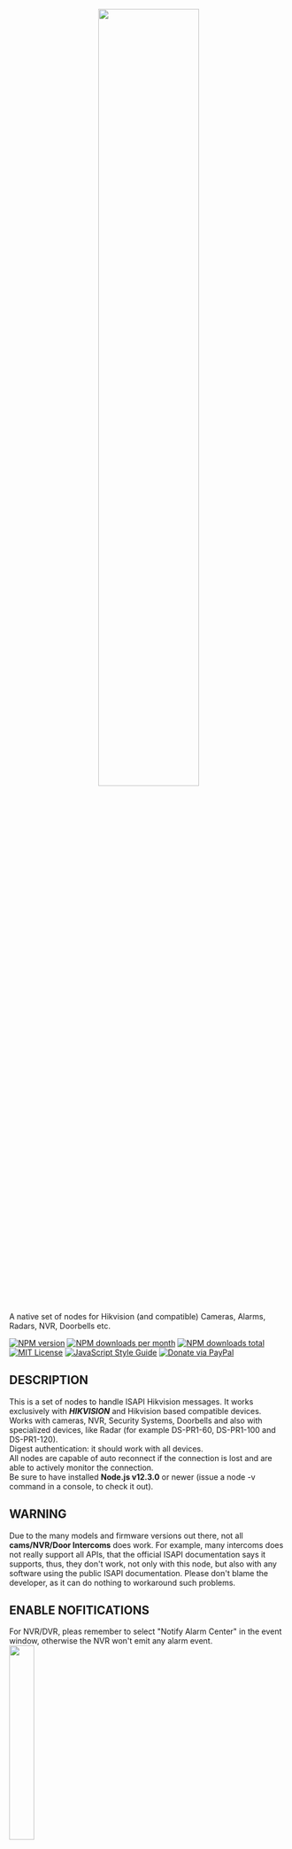 
<p align="center"><img src='https://raw.githubusercontent.com/Supergiovane/node-red-contrib-hikvision-ultimate/master/img/logo.png' width="60%"></p>

A native set of nodes for Hikvision (and compatible) Cameras, Alarms, Radars, NVR, Doorbells etc.

[![NPM version][npm-version-image]][npm-url]
[![NPM downloads per month][npm-downloads-month-image]][npm-url]
[![NPM downloads total][npm-downloads-total-image]][npm-url]
[![MIT License][license-image]][license-url]
[![JavaScript Style Guide](https://img.shields.io/badge/code_style-standard-brightgreen.svg)](https://standardjs.com)
[![Donate via PayPal](https://img.shields.io/badge/Donate-PayPal-blue.svg?style=flat-square)](https://www.paypal.me/techtoday) 



## DESCRIPTION
This is a set of nodes to handle ISAPI Hikvision messages. It works exclusively with ***HIKVISION*** and Hikvision based compatible devices.<br/>
Works with cameras, NVR, Security Systems, Doorbells and also with specialized devices, like Radar (for example DS-PR1-60, DS-PR1-100 and DS-PR1-120).<br/>
Digest authentication: it should work with all devices.<br/>
All nodes are capable of auto reconnect if the connection is lost and are able to actively monitor the connection.<br/>
Be sure to have installed **Node.js v12.3.0** or newer (issue a node -v command in a console, to check it out).<br/>

## WARNING
Due to the many models and firmware versions out there, not all **cams/NVR/Door Intercoms** does work. For example, many intercoms does not really support all APIs, that the official ISAPI documentation says it supports, thus, they don't work, not only with this node, but also with any software using the public ISAPI documentation. Please don't blame the developer, as it can do nothing to workaround such problems. <br/>

## ENABLE NOFITICATIONS 
For NVR/DVR, pleas remember to select "Notify Alarm Center" in the event window, otherwise the NVR won't emit any alarm event.<br/>
<img src='https://raw.githubusercontent.com/Supergiovane/node-red-contrib-hikvision-ultimate/master/img/NotifyCenter.png' width="30%">

## COLLABORATORS NEEDED
I'm looking for collaborators to develop these nodes. I'm alone. I have other nodes to mantain, and too many help to give to the users. Very little time is remaining for me and my family, so i need someone joining this project and starting active development! Thanks!<br/>

<br/>
<br/>

## CHANGELOG
* See <a href="https://github.com/Supergiovane/node-red-contrib-hikvision-ultimate/blob/master/CHANGELOG.md">here the changelog</a>

<br/>
<br/>


## CAMERA EVENT NODE

<img src='https://raw.githubusercontent.com/Supergiovane/node-red-contrib-hikvision-ultimate/master/img/hikcamera.png' width="80%">

The Camera Event node connects to ***NVR, Camera, Radars, etc..*** and outputs true/false in case of an alarm. <br/>
The node can be configured as **Camera/NVR** (with standard and smart events) or as **Old Security System** and **Radar** (with specific CID events, designed for these type of security devices)<br/>
You can optionally filter the alarms by CHANNEL, EVENT and ZONE. <br/>
For NVR/DVR, the ***Channel*** property is the CAMERA number, while for Cameras, is the image sensor number (normally 1).<br/>
The ***Zone*** property is the alarm zone (RADARS), or the alert region number (CAMERAS AND NVR/DVR).<br/>
For RADAR device types, you can filter improper/false alams as well.<br/>

<img src='https://raw.githubusercontent.com/Supergiovane/node-red-contrib-hikvision-ultimate/master/img/GenericAlarm.png' width="80%">

You can choose from many different alarms, including: <br/>
- Video Motion Alarm (When motion is detected)
- Local alarm input (it's the device's IO pigtail connector)
- Line crossing (when someone crosses a line)
- CID alarms
- Many more.....



**Flow Messages**

The node outputs a payload on **PIN 1** (***TRUE*** on alarm start, ***FALSE*** on alarm end). Some alarm types only support the alarm start event.</br>
The node outputs a payload on **PIN 2**, representing a connection error. ***TRUE*** if error, otherwise ***FALSE***</br>
This below is an example of msg output:</br>


**Output PIN 1**
```javascript
// Example of an event from NVR/Camera
msg = {
  "payload": true,
  "topic": "",
  "channelid": "13", // This is the camera number for NVR, or the channel ID for cameras
  "zone": 0, // Zone or Region, see above, the explained difference
  "description": "Motion alarm",
  "_msgid": "386a613.89f259e"
}
```

```javascript
// Example of an event from Radar
msg = {
{
    "zone": 1, // This is the zone number that fired the alarm
    "payload": true, // true if alarm, otherwise false if alarm ended.
    "alarm": {
        "ipAddress": "192.168.1.25",
        "ipv6Address": "",
        "portNo": 80,
        "protocol": "HTTP",
        "macAddress": "BananaRama",
        "channelID": 1,
        "dateTime": "2012-01-13T03:58:19+01:00",
        "activePostCount": 1,
        "eventType": "cidEvent",
        "eventState": "active",
        "eventDescription": "CID event",
        "CIDEvent": {
            "code": 3103,
            "standardCIDcode": 3130,
            "type": "zoneAlarm",
            "trigger": "2012-01-13T03:58:19+01:00",
            "upload": "2012-01-13T03:58:19+01:00",
            "CameraList": [],
            "NVRList": [
                {
                    "id": 1,
                    "ip": "192.168.1.32",
                    "port": 8000,
                    "channel": 1
                }
            ],
            "zone": 1
        }
    }
    "_msgid": "b07e50f6.86a72"
}
```

**Output PIN 2 (connection error)**
```javascript
msg = {
    "topic": "",
    "errorDescription": "", // This will contain the error rescription, in case of errors.
    "payload": false, // Or TRUE if error
    "_msgid": "dd5b3622.884a78"
}
```
<br/>
<br/>

---

## ANPR (License Plate) NODE
This node works with Hikvision ANPR cameras.<br/>

<img src='https://raw.githubusercontent.com/Supergiovane/node-red-contrib-hikvision-ultimate/master/img/ANPR.png' width="80%">

**Flow Messages**

The payload contains the license plate number and the property *plate* contains other useful informations.</br>

**Output PIN 1**
```javascript
msg = {
    "topic":"",
    "payload":"AB123CD", // This is the license plate
    "plate":{
        "captureTime":"20201130T114200+0100",
        "plateNumber":"AB123CD",
        "picName":"202011301142008600", // This is the picture's name of the license plate.
        "country":"ITA",
        "laneNo":"1",
        "direction":"forward",
        "matchingResult":"otherlist"
        }
    }
```

**Output PIN 2 (connection error)**
```javascript
msg = {
    "topic": "",
    "errorDescription": "", // This will contain the error rescription, in case of errors.
    "payload": false, // Or TRUE if error
    "_msgid": "dd5b3622.884a78"
}
```
<br/>
<br/>

---

## PTZ NODE
Recalls a PTZ pre-recorded preset.<br/>
Just select the preset in the configuration window and recall it by passing ***true*** as payload.<br/>
You can also set the Camera Number and PTZ preset number by msg.payload.channelID (optional) and msg.payload.PTZPreset. See below.<br/>

<img src='https://raw.githubusercontent.com/Supergiovane/node-red-contrib-hikvision-ultimate/master/img/PTZ.png' width="80%">

**Flow Messages**

The node outputs ***true*** on PIN 1 if the command is executed, otherwise an error on PIN 2.</br>

**Input**
```javascript
// Recall the preset set in the configuration window
msg.payload = true; // Recalls the preset
return msg;
```

```javascript
// Pass the Camera Number and PTZ preset by message
msg.payload.channelID = 1; // OPTIONAL, pass the Camera number
msg.payload.PTZPreset = 2; // OPTIONAL, pass the PTZ preset number
return msg;
```

**Output PIN 1**
```javascript
msg = {
{
    "payload": true, // true after the camera has reached the PTZ preset position
    "_msgid": "b07e50f6.86a72"
}
```

**Output PIN 2 (connection error)**
```javascript
msg = {
    "topic": "",
    "errorDescription": "", // This will contain the error rescription, in case of errors.
    "payload": false, // Or TRUE if error
    "_msgid": "dd5b3622.884a78"
}
```
<br/>
<br/>

---


## PICTURE NODE
This node gets a picture from the camera/NVR, ready to be shown in the dashboard UI.<br/>
You can rotate, resize, crop, overlay with text, zoom the image.<br/>
The ***overlay text*** is applied directly after the picture's manipulation. This behaves differently than the **text overlay node** (that uses the overlay functionality onboard the camera).<br/> 
Pass **true** as payload to obtain the image.<br/>
You can, for example, link the ***Camera Event node*** to the ***Picture node*** to get an image whenever an alarm occurs.<br/>
**CAUTION**: image handling is a very CPU/GPU consuming job. Use only if you have enough computational resources.<br/>

<img src='https://raw.githubusercontent.com/Supergiovane/node-red-contrib-hikvision-ultimate/master/img/picture.png' width="80%">

<br/>
For the picture to show up directly into the flow, you can use this node developed by @riku 

[node-red-contrib-image-output](https://flows.nodered.org/node/node-red-contrib-image-output) 

<br/>
<br/>

**Copy this code and paste it into your flow**

<details><summary>View code</summary>

> Adjust the nodes according to your setup

<code>

```javascript
[{"id":"bd6acbb81c4f9eaf","type":"change","z":"48095c5671f0ab16","name":"Setup msg","rules":[{"t":"set","p":"cid","pt":"msg","to":"","tot":"date"},{"t":"set","p":"attachments","pt":"msg","to":"[{\t \"filename\": 'image_' & $replace($now(),\":\",\"_\") & '.jpg', \t \"content\": $$.forEmail,\t \"cid\": \"\" & cid & \"\"\t}]","tot":"jsonata"},{"t":"set","p":"topic","pt":"msg","to":"See attached image","tot":"str"},{"t":"set","p":"payload","pt":"msg","to":"''","tot":"jsonata"},{"t":"set","p":"from","pt":"msg","to":"info@mysupersmarthome.it","tot":"str"}],"action":"","property":"","from":"","to":"","reg":false,"x":410,"y":200,"wires":[["3e0ca3cc7c0d2e22"]]},{"id":"0b82f010bd682a0d","type":"hikvisionUltimatePicture","z":"48095c5671f0ab16","name":"Ovest","topic":"","server":"eb73371b.af5208","channelID":"7","rotateimage":"0","heightimage":"","widthimage":"","qualityimage":"100","cropimage":"","textoverlay":"","textoverlayXY":"","textoverlayWH":"","textoverlayFont":"FONT_SANS_64_WHITE","x":230,"y":200,"wires":[["bd6acbb81c4f9eaf","7ff4f0c75ef4d486"],[]]},{"id":"478fee35ffd435b5","type":"inject","z":"48095c5671f0ab16","name":"","props":[{"p":"payload"},{"p":"topic","vt":"str"}],"repeat":"","crontab":"","once":false,"onceDelay":0.1,"topic":"","payload":"true","payloadType":"bool","x":110,"y":200,"wires":[["0b82f010bd682a0d"]]},{"id":"facefd92c70af183","type":"comment","z":"48095c5671f0ab16","name":"Send an Email with image attachment and show it in the web UI","info":"","x":290,"y":160,"wires":[]},{"id":"7ff4f0c75ef4d486","type":"template","z":"48095c5671f0ab16","name":"","field":"payload","fieldType":"msg","format":"handlebars","syntax":"mustache","template":"<img width=\"320px\" height=\"240px\" src=\"{{{payload}}}\">","output":"str","x":400,"y":260,"wires":[["121759fa66219f53"]]},{"id":"121759fa66219f53","type":"ui_template","z":"48095c5671f0ab16","group":"e2be830cd2d143a0","name":"","order":0,"width":"6","height":"4","format":"<div ng-bind-html=\"msg.payload\"></div>","storeOutMessages":true,"fwdInMessages":true,"resendOnRefresh":true,"templateScope":"local","x":560,"y":260,"wires":[[]]},{"id":"3e0ca3cc7c0d2e22","type":"function","z":"48095c5671f0ab16","name":"Email","func":"// Replace this function node with an email node","outputs":1,"noerr":0,"initialize":"","finalize":"","libs":[],"x":550,"y":200,"wires":[[]]},{"id":"eb73371b.af5208","type":"Hikvision-config","host":"192.168.1.32","port":"80","name":"NVR","authentication":"digest","protocol":"http","heartbeattimerdisconnectionlimit":"1","deviceinfo":"[object Object]"},{"id":"e2be830cd2d143a0","type":"ui_group","name":"Default","tab":"e0f42233.22428","order":2,"disp":true,"width":"6","collapse":false},{"id":"e0f42233.22428","type":"ui_tab","name":"NVR","icon":"dashboard","order":13}]
```

</code>
</details>

<br/>
<br/>

**PROPERTY WINDOW**

<img src='https://raw.githubusercontent.com/Supergiovane/node-red-contrib-hikvision-ultimate/master/img/pictureproperties.png' width="30%">

**Flow Messages**

The node outputs the image in in mamy formats on PIN 1, otherwise an error on PIN 2. On PIN 1 you'll have:<br/>
*base64 JPG string format*, ready for the UI Dashboard.</br>
*JPG Buffer*, ready to be sent as email attachment.</br>
*pure base64 format*, for many other uses.</br>
The Picture Node now passes through the input message, in the property **msg.previousInputMessage**</br>

**Input**
```javascript
// To get the image
msg.payload = true; 
return msg;
```

```javascript
// Dinamically set the overlay text
node.textoverlay = "Hello new overlay";
msg.payload = true; 
return msg;
```


**Output PIN 1**
```javascript
msg = {
{
    "previousInputMessage" : {topic : "banana"}, // this is the original passedthrough message
    "payload": "data:image/jpg;base64,/9j/4AAQSk...", // FOR THE DASHBOARD UI: Image as string in base64 format with JPG DATA header already there.
    "forEmail": "<buffer>", // FOR EMAIL: Image as buffer format, ready to be attached to an email as JPG attachment.
    "base64": "/9j/4AAQSk...", // FOR FURTHER MANIPULATION: Image as pure base64 string.
    "_msgid": "b07e50f6.86a72"
}
return msg;
```

**Output PIN 2 (connection error)**
```javascript
msg = {
    "topic": "",
    "errorDescription": "", // This will contain the error rescription, in case of errors.
    "payload": false, // Or TRUE if error
    "_msgid": "dd5b3622.884a78"
}
return msg;
```
<br/>
<br/>

---

## TEXT OVERLAY NODE
You can set the camera's text overlay. This node uses the camera's onboard text overlaying capabilities.<br/>
There are 4 rows avaiable, to be set from the configuration window or dinamically via msg input from flow.<br/>
Please note that not all cameras nor NVR/DVR (especially with old firmware) suppor setting the overlay text.<br/>

<img src='https://raw.githubusercontent.com/Supergiovane/node-red-contrib-hikvision-ultimate/master/img/Text.png' width="80%">

**Copy this code and paste it into your flow**

<details><summary>View code</summary>

> Adjust the nodes according to your setup

<code>

```javascript
[{"id":"7e79800b.afb8a8","type":"hikvisionUltimateText","z":"3f22f0c6.ff1328","name":"Overlay Text","server":"eb73371b.af5208","row1":"","row1XY":"","row2":"","row2XY":"","row3":"","row3XY":"","row4":"","row5XY":"","channelID":"1","x":510,"y":120,"wires":[]},{"id":"3aa8a40f.9a0964","type":"inject","z":"3f22f0c6.ff1328","name":"Go","props":[{"p":"payload"},{"p":"topic","vt":"str"}],"repeat":"","crontab":"","once":false,"onceDelay":0.1,"topic":"","payload":"","payloadType":"date","x":170,"y":120,"wires":[["7e79800b.afb8a8"]]},{"id":"2b4d9297.75ee46","type":"comment","z":"3f22f0c6.ff1328","name":"Set the overlay text","info":"","x":190,"y":80,"wires":[]},{"id":"22dc37f9.b3b86","type":"function","z":"3f22f0c6.ff1328","name":"MSG Override","func":"// Override one or more rows\n// You can use from row1 to row4 to set the text\n// and from row1XY to row4XY to set the position in the format x,y (for example: 100,200)\n\n// Optionally set the channel. On NVR, this indicates the camera number\nmsg.channelid = 1;\n\n// Row 1\nmsg.row1 = \"Temperature: \" + msg.payload;\nmsg.row1XY = \"100,200\"; // Optionallly set the position\n\n// Row 2 (here we leave the position previosly set via the camera menu)\nmsg.row2 = \"Sun\";\n\nreturn msg;","outputs":1,"noerr":0,"initialize":"","finalize":"","x":320,"y":180,"wires":[["7e79800b.afb8a8"]]},{"id":"a91e43a0.ccbb2","type":"inject","z":"3f22f0c6.ff1328","name":"Go","props":[{"p":"payload"},{"p":"topic","vt":"str"}],"repeat":"","crontab":"","once":false,"onceDelay":0.1,"topic":"","payload":"22°c","payloadType":"str","x":170,"y":180,"wires":[["22dc37f9.b3b86"]]},{"id":"eb73371b.af5208","type":"Hikvision-config","host":"192.168.1.32","port":"80","name":"Server","authentication":"digest","protocol":"http","heartbeattimerdisconnectionlimit":"1","deviceinfo":"[object Object]"}]
```

</code>
</details>
<br/>
<br/>

**Flow Messages**

Pass anything you like as input msg, to set the text overlay.</br>
You can override texts by passing some msg inputs. See samples below</br>

**Input**
```javascript
// Simply overlay the text set in the config window
msg.payload = true;
return msg;
```

```javascript
// Override one or more rows
// You can use from row1 to row4 to set the text
// and from row1XY to row4XY to set the position in the format x,y (for example: 100,200)

// Optionally set the channel. On NVR, this indicates the camera number
msg.channelid = 1;

// Row 1
msg.row1 = "Temperature: " + msg.payload;
msg.row1XY = "100,200"; // Optionallly set the position

// Row 2 (here we leave the position previosly set via the camera menu)
msg.row2 = "Sun";

return msg;
```

```javascript
// Delete all 4 rows
msg.row1 = "";
msg.row2 = "";
msg.row3 = "";
msg.row4 = "";
return msg;
```


<br/>
<br/>

---

## XML NODE
This node allow you to send any XML you want to your devices.<br/>
Every device has own firmware, capabilities etc. so i decided to allow you to cover all your needs by adding this universal node.<br/>
Please read the ISAPI Hikvision documentation or dig into the Internet to learn what XML you can send. The limit is only your fantasy.<br/>

<img src='https://raw.githubusercontent.com/Supergiovane/node-red-contrib-hikvision-ultimate/master/img/XML.png' width="80%">


<br/>
<br/>

**Flow Messages**

You can override all properties configured in the node, by passing some msg inputs. See samples below</br>

**Input**
```javascript
// Send your own XML to the device
// You can override the default config, with all these optional properties
// msg.method must be PUT, POST or GET (all uppercase)

msg.XML = ``; // Here goes your XML. These strange chars after the = allow you to do multiline text
msg.path = ""; // For example /ISAPI/System/Video/inputs/channels/1/overlays
msg.method = "PUT"; // This must be PUT, POST or GET (uppercase)

return msg;
```

<br/>

As an example, you can set a text overlay via XML 
```javascript
// Set an overlay text (if the camera supports overlaying text)

msg.XML = `<?xml version="1.0" encoding="UTF-8" ?>
<VideoOverlay version="1.0" xmlns="http://www.hikvision.com/ver20/XMLSchema\">
<fontSize>1</fontSize>
<TextOverlayList size="6">
    <TextOverlay version="1.0" xmlns="http://www.hikvision.com/ver20/XMLSchema\">
    <id>1</id>
    <enabled>true</enabled>
    <positionX>464</positionX>
    <positionY>96</positionY>
    <displayText>HELLO WORLD</displayText>
    </TextOverlay>
</TextOverlayList>
</VideoOverlay>`; // Here goes your XML. These strange chars after the = allow you to do multiline text
msg.path = "/ISAPI/System/Video/inputs/channels/1/overlays/text"; // For example /ISAPI/System/Video/inputs/channels/1/overlays
msg.method = "PUT"; // This must be PUT, POST or GET (uppercase)

return msg;
```

**Output**

The node will return the response from the camera.
<br/>
For example, if you wish to know if your camera has motion detect enable, just pass this to the node<br/>

```javascript
// Ask the camera if it supports motion detect
msg.path = "/ISAPI/System/Video/inputs/channels/1/motionDetection";
msg.method ="GET";
return msg;
```

The response will be something like this

```javascript
{
   "topic":"Camera Sud",
   "payload":{
      "MotionDetection":{
         "$":{
            "version":"2.0",
            "xmlns":"http://www.hikvision.com/ver20/XMLSchema"
         },
         "enabled":"false",
         "enableHighlight":"true",
         "samplingInterval":"2",
         "startTriggerTime":"500",
         "endTriggerTime":"500",
         "regionType":"grid",
         "Grid":{
            "rowGranularity":"18",
            "columnGranularity":"22"
         },
         "MotionDetectionLayout":{
            "$":{
               "version":"2.0",
               "xmlns":"http://www.hikvision.com/ver20/XMLSchema"
            },
            "sensitivityLevel":"80",
            "layout":{
               "gridMap":"000000000000000000000000000000000000000000000000000000000000000000000000000000000000000000000000000000000000"
            }
         },
         "enableWithMoving":"false"
      }
   },
   "_msgid":"fa45ddc3240240cf"
}
```
<br/>

If an ***error*** occurs, the XML node will output a msg with the error

```javascript
{
   "topic":"XML Node",
   "errorDescription":"network timeout at: http://192.168.1.211:80/ISAPI/System/Video/inputs/channels/1/motionDetection",
   "_msgid":"8289d3fbf2919d2b"
}
```

<br/>
<br/>

---

## RAW CAMERA Event NODE
The RAW CAMERA Event node reacts to every message sent by the device. You can use this node when the other nodes doesn't fit your needs. It connects to ***NVR, Camera, Radars etc...*** and outputs the event received. <br/>

<img src='https://raw.githubusercontent.com/Supergiovane/node-red-contrib-hikvision-ultimate/master/img/RawAlarm.png' width="80%">

**Flow Messages**

The node outputs a payload on **PIN 1** that can vary, depending on the alarm type sent by the connected device.</br>
The node outputs a payload on **PIN 2**, representing a connection error. ***TRUE*** if error, otherwise ***FALSE***</br>
This below is an example of msg output (in this case, a movement detected from a radar)</br>


**Output PIN 1**
```javascript
msg = {
    "topic": "",
    "payload": {
        "ipAddress": "192.168.1.25",
        "ipv6Address": "",
        "portNo": 80,
        "protocol": "HTTP",
        "macAddress": "banana",
        "channelID": 1,
        "dateTime": "2012-01-13T04:32:47+01:00",
        "activePostCount": 1,
        "eventType": "MultiRadarTargetEvent",
        "eventState": "active",
        "eventDescription": "MultiRadar Target Event",
        "MultiRadarTargetEventList": [
            {
                "targetID": 25,
                "isTargetDisappear": false,
                "targetType": "people",
                "Coordinate": {
                    "angle": 101.49,
                    "distance": 24.59
                },
                "speed": -0.2,
                "signalStrength": "strong",
                "TrackedInfoList": [],
                "trackedByIPC": false
            }
        ]
    },
    "_msgid": "dba1850a.2dc5e8"
}
```

**Output PIN 2 (connection error)**
```javascript
msg = {
    "topic": "",
    "errorDescription": "", // This will contain the error rescription, in case of errors.
    "payload": false, // Or TRUE if error
    "_msgid": "dd5b3622.884a78"
}
```
<br/>
<br/>

---

## DOORBELL NODE
The doorbell node allow you to receive ring/call progress events, open the doors, hangup calls and other things from hikvision and hik compatible doorbells. <br/>
Everytime ad intercom sends a message to the node, this message is validated using the filters you selected in the configuration window. In case of a match, it emits a msg to the flow. 
<br/>There are many filters you can apply (ringStatus (ring or on call), floor number, unit number, building number and so on.).

<img src='https://raw.githubusercontent.com/Supergiovane/node-red-contrib-hikvision-ultimate/master/img/Doorbell.png' width="80%">

**Copy this code and paste it into your flow**

<details><summary>View code</summary>

> Adjust the nodes according to your setup

<code>

```javascript
[{"id":"22420ca523840eef","type":"hikvisionUltimateDoorbell","z":"48095c5671f0ab16","name":"","topic":"","server":"085ef798e6c04064","ringStatus":"all","floorNo":"all","unitNo":"all","zoneNo":"all","buildingNo":"all","x":360,"y":180,"wires":[["5d1eddc07a46bd2c"],["7b5813c6cd794885"]]},{"id":"5d1eddc07a46bd2c","type":"debug","z":"48095c5671f0ab16","name":"Output","active":true,"tosidebar":true,"console":false,"tostatus":false,"complete":"true","targetType":"full","statusVal":"","statusType":"auto","x":550,"y":160,"wires":[]},{"id":"7b5813c6cd794885","type":"debug","z":"48095c5671f0ab16","name":"Error report","active":true,"tosidebar":true,"console":false,"tostatus":false,"complete":"payload","targetType":"msg","statusVal":"","statusType":"auto","x":570,"y":200,"wires":[]},{"id":"a1032b3b72cf9db6","type":"inject","z":"48095c5671f0ab16","name":"Open Door","props":[{"p":"openDoor","v":"1","vt":"num"},{"p":"topic","vt":"str"}],"repeat":"","crontab":"","once":false,"onceDelay":0.1,"topic":"","x":180,"y":160,"wires":[["22420ca523840eef"]]},{"id":"54590a36f409ce0f","type":"inject","z":"48095c5671f0ab16","name":"Hang Up","props":[{"p":"hangUp","v":"true","vt":"bool"},{"p":"topic","vt":"str"}],"repeat":"","crontab":"","once":false,"onceDelay":"8","topic":"","x":180,"y":200,"wires":[["22420ca523840eef"]]},{"id":"2388a3941360bd3c","type":"comment","z":"48095c5671f0ab16","name":"Doorbell sample. Caution: \"Open Door\" will open your door.","info":"","x":330,"y":120,"wires":[]},{"id":"085ef798e6c04064","type":"Doorbell-config","host":"192.168.1.5","port":"80","name":"OUTDOOR STATION","authentication":"digest","protocol":"http","heartbeattimerdisconnectionlimit":"1","deviceinfo":"{\"DeviceInfo\":{\"$\":{\"version\":\"2.0\",\"xmlns\":\"http://www.isapi.org/ver20/XMLSchema\"},\"deviceName\":\"OUTDOOR STATION\",\"deviceID\":\"7d49925b-4fc7-406b-a0ec-2ca59cc25838\",\"deviceDescription\":\"\\tVis\",\"deviceLocation\":\"STD-CGI\",\"systemContact\":\"STD-CGI\",\"model\":\"DS-KV6113-WPE1(B)\",\"serialNumber\":\"DS-KV6113-WPE1(B)0120210416RRF86332026\",\"macAddress\":\"24:18:c6:39:42:29\",\"firmwareVersion\":\"V2.2.50\",\"firmwareReleasedDate\":\"build 210630\",\"bootVersion\":\"33685554\",\"bootReleasedDate\":\"1377822\",\"hardwareVersion\":\"0x0\",\"encoderVersion\":\"V4.0\",\"encoderReleasedDate\":\"build 181206\",\"deviceType\":\"\\tVis\",\"telecontrolID\":\"88\",\"supportBeep\":\"true\",\"supportVideoLoss\":\"true\",\"alarmOutNum\":\"2\",\"alarmInNum\":\"4\",\"RS485Num\":\"1\",\"customizedInfo\":\"\"}}"}]
```

</code>
</details>


**Flow Messages**

**Input**

The node accepts messages from the flow.<br/>
See these messages you can pass to it:<br/>

*OPEN THE DOOR LATCHES*
```javascript
// Open the door. 
msg.openDoor = 1; // Pass the door number to open as value, in this case, 1.
return msg;
```

*HANG UP THE CURRENT CALL AND STOP RINGING*
```javascript
// Hangup the current call and stop ringing 
msg.hangUp = true; 
return msg;
```
<br/>
<br/>

**Output**

The node outputs a payload on **PIN 1** that can vary, depending on the event type sent by the connected intercom.<br/>
Anyway, it emits always a payload = ***true** as soon as an intercom message matching filters you configured in the configuration window, arrives. You can use that payload to trigger events.
The node outputs a payload on **PIN 2**, representing a connection error. ***TRUE*** if error, otherwise ***FALSE***</br>
This below is an example of msg output</br>


**Output PIN 1**
```javascript
msg = {
   "CallerInfo":{
      "buildingNo":1,
      "floorNo":1,
      "zoneNo":1,
      "unitNo":1,
      "devNo":88,
      "devType":1,
      "lockNum":1,
      "status":"idle"
   },
   "topic":"",
   "payload":true
}
```

**Output PIN 2 (connection error)**
```javascript
msg = {
    "topic": "",
    "errorDescription": "", // This will contain the error rescription, in case of errors.
    "payload": false // Or TRUE if error
}
```

<br/>
<br/>



---

## AX PRO Alarm node (Ax Pro and AX Pro Hybrid)

<img src='https://raw.githubusercontent.com/Supergiovane/node-red-contrib-hikvision-ultimate/master/img/axproPicture.jpg' width="80%">


This node receives all events sent by your AX Pro alarm.<br/>
You will receive not only Alarms etc, but also zone status, even if the AX Pro is disarmed.<br/>
You can also arm, disarm, silence alarm etc...<br/>

<img src='https://raw.githubusercontent.com/Supergiovane/node-red-contrib-hikvision-ultimate/master/img/axpro.png' width="80%">

**Copy this code and paste it into your flow**

<details><summary>View code</summary>

> Adjust the nodes according to your setup

```javascript

[{"id":"7c370c1cabe6fd89","type":"hikvisionUltimateAxPro","z":"e9a7cd97842ffa10","name":"Ax Pro","topic":"","server":"2dfc48091d46ead3","x":350,"y":200,"wires":[["bc0f8fdc472511e7"],["01e634bd9098e528"]]},{"id":"893818dce1fc2c20","type":"debug","z":"e9a7cd97842ffa10","name":"Alarm Event","active":true,"tosidebar":true,"console":false,"tostatus":false,"complete":"payload.CIDEvent","targetType":"msg","statusVal":"","statusType":"auto","x":670,"y":180,"wires":[]},{"id":"01e634bd9098e528","type":"debug","z":"e9a7cd97842ffa10","name":"Connection Error","active":true,"tosidebar":true,"console":false,"tostatus":false,"complete":"true","targetType":"full","statusVal":"","statusType":"auto","x":550,"y":280,"wires":[]},{"id":"ddc2d752e0c13937","type":"inject","z":"e9a7cd97842ffa10","name":"Disarm Area 1","props":[{"p":"disarmArea","v":"1","vt":"num"}],"repeat":"","crontab":"","once":false,"onceDelay":0.1,"topic":"","x":150,"y":280,"wires":[["7c370c1cabe6fd89"]]},{"id":"b33ec376180a53bc","type":"inject","z":"e9a7cd97842ffa10","name":"Arm Away Area 1","props":[{"p":"armAwayArea","v":"1","vt":"num"}],"repeat":"","crontab":"","once":false,"onceDelay":0.1,"topic":"","x":140,"y":160,"wires":[["7c370c1cabe6fd89"]]},{"id":"6145bfa8991c1831","type":"inject","z":"e9a7cd97842ffa10","name":"Arm Stay Area 1","props":[{"p":"armStayArea","v":"1","vt":"num"}],"repeat":"","crontab":"","once":false,"onceDelay":0.1,"topic":"","x":140,"y":200,"wires":[["7c370c1cabe6fd89"]]},{"id":"189b2eb17cb67a52","type":"inject","z":"e9a7cd97842ffa10","name":"Clear Alarm Area 1","props":[{"p":"clearAlarmArea","v":"1","vt":"num"}],"repeat":"","crontab":"","once":false,"onceDelay":0.1,"topic":"","x":130,"y":240,"wires":[["7c370c1cabe6fd89"]]},{"id":"40ce4b0d34bedf21","type":"comment","z":"e9a7cd97842ffa10","name":"Hikvision AX Pro Alarm Control and Event receiver","info":"","x":230,"y":100,"wires":[]},{"id":"bc0f8fdc472511e7","type":"switch","z":"e9a7cd97842ffa10","name":"","property":"payload","propertyType":"msg","rules":[{"t":"hask","v":"CIDEvent","vt":"str"},{"t":"hask","v":"zoneUpdate","vt":"str"}],"checkall":"true","repair":false,"outputs":2,"x":510,"y":200,"wires":[["893818dce1fc2c20"],["5c9f382684e6354f"]]},{"id":"5c9f382684e6354f","type":"debug","z":"e9a7cd97842ffa10","name":"Zone Update","active":true,"tosidebar":true,"console":false,"tostatus":false,"complete":"payload.zoneUpdate","targetType":"msg","statusVal":"","statusType":"auto","x":670,"y":220,"wires":[]},{"id":"2dfc48091d46ead3","type":"AXPro-config","host":"192.168.1.10","port":"80","name":"AX Pro","authentication":"sha256-salted","protocol":"http","heartbeattimerdisconnectionlimit":"2","deviceinfo":"[object Object]"}]

```
</details>

<br/>
<br/>

**Flow Messages**

You can control your AX Pro alarm panel by passing messages to the node.</br>

**Input**

```javascript
// To Arm Away Area 1
msg.armAwayArea = 1
return msg;
```

```javascript
// To Arm Stay Area 1
msg.armStayArea = 1
return msg;
```

```javascript
// To Disarm Area 1
msg.disarmArea = 1
return msg;
```

```javascript
// To clear alarm on Area 1
msg.clearAlarmArea = 1
return msg;
```

**Output**

On PIN1, the node will output the msg</br>
On PIN2 it will output connection error messages<br/>
Example PIN 1:<br/>

```json
// FOR CID EVENTS 
{
   "code":1401, // This is the reference code of the event. Please see the ISAPI docs or try by yourself, by watching the output while playing with your alarm
   "name":"Supergiovane",
   "type":"armAndDisarm",
   "trigger":"2022-12-22T17:33:56+01:00",
   "upload":"2022-12-22T17:33:56+01:00",
   "system":1,
   "subSystemName":"Casa"
}
```

```json
// FOR ZONE UPDATE EVENT
{
   "id":1,
   "name":"Zona cablata 2",
   "status":"trigger",
   "sensorStatus":"normal",
   "magnetOpenStatus":true,
   "tamperEvident":false,
   "shielded":false,
   "bypassed":false,
   "armed":false,
   "isArming":false,
   "alarm":false,
   "reason":"break",
   "subSystemNo":1,
   "linkageSubSystem":[
      1
   ],
   "detectorType":"magneticContact",
   "stayAway":false,
   "zoneType":"Instant",
   "accessModuleType":"localTransmitter",
   "moduleChannel":2,
   "zoneAttrib":"wired",
   "deviceNo":3,
   "abnormalOrNot":false
}
```

### CID Events common codes

CID Events refers to a field "code" in the Alarm event output<br/>
The most common event codes are: 3401 (Arm Away), 3441 (Arm Stay), 1401 (Disarmed), 1759 (Intrusion Alarm)<br/>
For other codes, please see the list below. You can find it [here as well](https://www.hikvisioneurope.com/eu/portal/portal/Technical%20Materials/10%20%20Intrusion%26Alarm/08%20ARC%20Integration/Hik%20IP%20Receiver%20Pro/Hik%20IP%20Receiver%20Pro_V1.6.0.4Build20221110/Hik%20IP%20Receiver%20Pro_User%20Manual_V1.6.0.PDF)<br/>

<img src='https://raw.githubusercontent.com/Supergiovane/node-red-contrib-hikvision-ultimate/master/img/CIDEvents/1.png' width="100%">
<img src='https://raw.githubusercontent.com/Supergiovane/node-red-contrib-hikvision-ultimate/master/img/CIDEvents/2.png' width="100%">
<img src='https://raw.githubusercontent.com/Supergiovane/node-red-contrib-hikvision-ultimate/master/img/CIDEvents/3.png' width="100%">
<img src='https://raw.githubusercontent.com/Supergiovane/node-red-contrib-hikvision-ultimate/master/img/CIDEvents/4.png' width="100%">
<img src='https://raw.githubusercontent.com/Supergiovane/node-red-contrib-hikvision-ultimate/master/img/CIDEvents/5.png' width="100%">

<br/>
<br/>


![Logo](https://raw.githubusercontent.com/Supergiovane/node-red-contrib-hikvision-ultimate/master/img/madeinitaly.png)

[license-image]: https://img.shields.io/badge/license-MIT-blue.svg
[license-url]: https://github.com/Supergiovane/node-red-contrib-hikvision-ultimate/master/LICENSE
[npm-url]: https://npmjs.org/package/node-red-contrib-hikvision-ultimate
[npm-version-image]: https://img.shields.io/npm/v/node-red-contrib-hikvision-ultimate.svg
[npm-downloads-month-image]: https://img.shields.io/npm/dm/node-red-contrib-hikvision-ultimate.svg
[npm-downloads-total-image]: https://img.shields.io/npm/dt/node-red-contrib-hikvision-ultimate.svg
